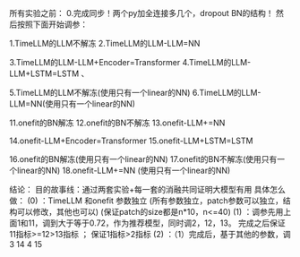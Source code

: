 所有实验之前：
0.完成同步！两个py加全连接多几个，dropout BN的结构！
然后按照下面开始调参：

1.TimeLLM的LLM不解冻
2.TimeLLM的LLM-LLM=NN

3.TimeLLM的LLM-LLM+Encoder=Transformer
4.TimeLLM的LLM-LLM+LSTM=LSTM 、

5.TimeLLM的LLM不解冻(使用只有一个linear的NN)
6.TimeLLM的LLM-LLM=NN(使用只有一个linear的NN)



11.onefit的BN解冻
12.onefit的BN不解冻
13.onefit-LLM+=NN

14.onefit-LLM+Encoder=Transformer
15.onefit-LLM+LSTM=LSTM

16.onefit的BN解冻(使用只有一个linear的NN)
17.onefit的BN不解冻(使用只有一个linear的NN)
18.onefit-LLM+=NN (使用只有一个linear的NN)


结论：
目的故事线：通过两套实验+每一套的消融共同证明大模型有用
具体怎么做：
(0) ：TimeLLM 和onefit 参数独立
(所有参数独立，patch参数可以独立，结构可以修改，其他也可以)
(保证patch的size都是n*10，n<=40)
(1) ：调参先用上面1和11，调到大于等于0.72，作为推荐模型，同时调2，12，13。
      完成之后保证11指标>=12>13指标 ； 保证1指标>2指标 
(2) ：（1）完成后，基于其他的参数，调3 14 4 15
